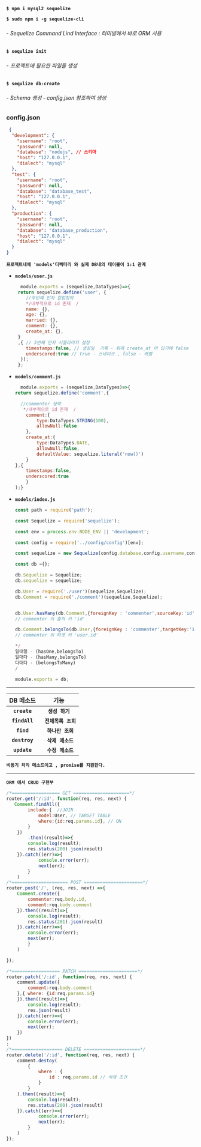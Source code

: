**`$ npm i mysql2 sequelize`**



**`$ sudo npm i -g sequelize-cli`**  
###### - Sequelize Command Lind Interface : 터미널에서 바로 ORM 사용

**`$ sequlize init`**
###### - 프로젝트에 필요한 파일들 생성

**`$ sequlize db:create`**
###### - Schema 생성   - config.json 참조하여 생성


### config.json
```json
 {
  "development": {
    "username": "root",
    "password": null,
    "database": "nodejs", // 스키마
    "host": "127.0.0.1",
    "dialect": "mysql"
  },
  "test": {
    "username": "root",
    "password": null,
    "database": "database_test",
    "host": "127.0.0.1",
    "dialect": "mysql"
  },
  "production": {
    "username": "root",
    "password": null,
    "database": "database_production",
    "host": "127.0.0.1",
    "dialect": "mysql"
  }
}

```

**`프로젝트내에 'models'디렉터리 와 실제 DB내의 테이블이 1:1 관계`**

- **`models/user.js`**
  
    ``` js
      module.exports = (sequelize,DataTypes)=>{
     return sequelize.define('user', { 
        //두번쨰 인자 칼럼정의
        */내부적으로 id 존재  /
        name: {},
        age: {},
        married: {},
        comment: {},
        create_at: {},
     }
     ,{ // 3번째 인자 시퀄라이저 설정
        timestamps:false, // 생성일  기록 - 위에 create_at 이 있기에 false
        underscored:true // true - 스네이크 , false - 캐멜  
      });
     };
     ```
- **`models/comment.js`**
  
    ``` js
      module.exports = (sequelize,DataTypes)=>{
    return sequelize.define('comment',{

      //commenter 생략 
       */내부적으로 id 존재  /
        comment:{
            type:DataTypes.STRING(100),
            allowNull:false
        },
        create_at:{
            type:DataTypes.DATE,
            allowNull:false,
            defaultValue: sequelize.literal('now()')
        }
    },{
        timestamps:false,
        underscored:true
        }
    );}
     ```   
- **`models/index.js`**
  
    ``` js
    const path = require('path');
    
    const Sequelize = require('sequelize');
    
    const env = process.env.NODE_ENV || 'development';
    
    const config = require('../config/config')[env];
    
    const sequelize = new Sequelize(config.database,config.username,config.password,config);

    const db ={};

    db.Sequelize = Sequelize;
    db.sequelize = sequelize;

    db.User = require('./user')(sequelize,Sequelize);
    db.Comment = require('./comment')(sequelize,Sequelize);


    db.User.hasMany(db.Comment,{foreignKey : 'commenter',sourceKey:'id'});   
    // commenter 의 출처 키 'id'

    db.Comment.belongsTo(db.User,{foreignKey : 'commenter',targetKey:'id'}); 
    // commenter 의 타겟 키 'user.id'
    
    */
    일대일 - (hasOne,belongsTo)
    일대다 - (hasMany,belongsTo)
    다대다 - (belongsToMany)
    /

    module.exports = db;

     ```        

---

| DB 메소드 | 기능 |
| :---: | :---: |
|  **`create`** |**`생성 하기`**  |
|  **`findAll`** |**` 전체목록 조회`**  |
|  **`find`** |**` 하나만 조회`**  |
|  **`destroy`** |**` 삭제 메소드`**  |
|  **`update`** |**` 수정 메소드`**  |

**`비동기 처리 메소드이고 , promise를 지원한다.`**

---
**`ORM 에서 CRUD 구현부`**
```js
/*================== GET =====================*/
router.get('/:id', function(req, res, next) {
   Comment.findAll({
        include:{  //JOIN
            model:User, // TARGET TABLE
            where:{id:req.params.id}, // ON
        }
    })
        .then((result)=>{
        console.log(result);
        res.status(200).json(result)
    }).catch((err)=>{
            console.error(err);
            next(err);
        }
    )
/*===================== POST ======================*/
router.post('/', (req, res, next) =>{
    Comment.create({
        commenter:req.body.id, 
        comment:req.body.comment
    }).then((result)=>{
        console.log(result);
        res.status(201).json(result)
    }).catch((err)=>{
        console.error(err);
        next(err);
        }
    )

});

/*================== PATCH ======================*/
router.patch('/:id', function(req, res, next) {
    comment.update({
        comment:req.body.comment
    },{ where: {id:req.params.id}
    }).then((result)=>{
        console.log(result);
        res.json(result)
    }).catch((err)=>{
        console.error(err);
        next(err);
    })
})
;
/*=================== DELETE =====================*/
router.delete('/:id', function(req, res, next) {
    comment.destoy(
        {
            where : {
                id : req.params.id // 삭제 조건
            }
        }
    ).then((result)=>{
        console.log(result);
        res.status(200).json(result)
    }).catch((err)=>{
            console.error(err);
            next(err);
        }
    )
});

```